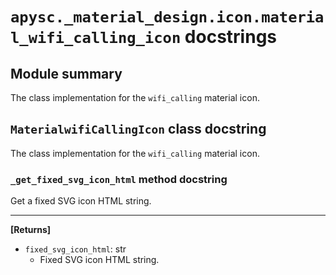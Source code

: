 # `apysc._material_design.icon.material_wifi_calling_icon` docstrings

## Module summary

The class implementation for the `wifi_calling` material icon.

## `MaterialwifiCallingIcon` class docstring

The class implementation for the `wifi_calling` material icon.

### `_get_fixed_svg_icon_html` method docstring

Get a fixed SVG icon HTML string.<hr>

**[Returns]**

- `fixed_svg_icon_html`: str
  - Fixed SVG icon HTML string.